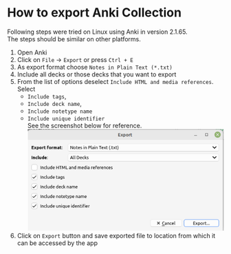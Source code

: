 
# How to export Anki Collection

Following steps were tried on Linux using Anki in version 2.1.65.<br/>
The steps should be similar on other platforms.

1. Open Anki
2. Click on `File` -> `Export` or press `Ctrl + E`
3. As export format choose `Notes in Plain Text (*.txt)`
4. Include all decks or those decks that you want to export
5. From the list of options deselect `Include HTML and media references`. <br/>
   Select <br/>
   * `Include tags`,
   * `Include deck name`,
   * `Include notetype name`
   * `Include unique identifier`<br/>
  See the screenshot below for reference.<br/>
  ![Anki export screenshot](./anki-export.png)<br/>
6. Click on `Export` button and save exported file to location from which it can be accessed by the app